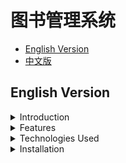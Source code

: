 # 图书管理系统
- [English Version](#english-version)
- [中文版](#中文版)

## English Version
<details>
<summary>Introduction</summary>
This project is a web-based library management system that provides functionality to manage books, users, borrowing records, and document resources. It includes features for different user roles, such as admin, teacher, and student, each with specific permissions.
</details>

<details>
<summary>Features</summary>
- **User Authentication**: Login, Logout, and role-based access control.
- **Book Management**: Add, edit, delete, and search for books.
- **User Management**: Admins can view and manage user information.
- **Borrow Records**: Users can borrow and return books.
- **Document Resource Management**: Manage and access various document resources.

</details>

<details>
<summary>Technologies Used</summary>
- **Frontend**: Vue.js, Vuex, Element-UI
- **Backend**: Django, Django REST framework
- **Database**: MySQL
- **Authentication**: JWT (JSON Web Token)
</details>

<details>
<summary>Installation</summary>

### Prerequisites

- Node.js and npm
- Python 3.x
- MySQL

### Clone the repository:
```sh
git clone https://github.com/your-repo/library-management-system.git

Backend Setup

cd library-management-system/backend/my_library_system/my_library_system

Install dependencies:

pip install -r requirements.txt

Configure the database settings in the settings.py file:

DATABASES = {
    'default': {
        'ENGINE': 'django.db.backends.mysql',
        'NAME': 'library_system',
        'USER': 'your_username',
        'PASSWORD':your_password,',
        'HOST': 'localhost/your_host',
        'PORT': 'your_port',
    }
}

add library_system.sql to your MySQL database

Set up the database:
python manage.py migrate
python manage.py createsuperuser

Run the server:
python manage.py runserver

Frontend Setup

cd library-management-system/frontend/vue-admin-template-master

Install the dependencies:

npm install

Start the development server:

npm run dev
】
</details>
```

## 中文版
<details>
<summary>介绍</summary>


这是一个基于Web的图书管理系统，提供了管理图书、用户、借阅记录、文档资源等功能。系统提供了不同用户角色的权限，如管理员、教师、学生等，每个角色具有不同的权限。

</details>

<details>
<summary>功能</summary>

- **用户认证**：登录、登出、基于角色的访问控制。
- **图书管理**：添加、编辑、删除、搜索图书。
- **用户管理**：管理员可以查看和管理用户信息。
- **借阅记录**：用户可以借阅和归还图书。
- **文档资源管理**：管理和访问各种文档资源。

</details>

<details>
<summary>技术栈</summary>

- **前端**：Vue.js、Vuex、Element-UI
- **后端**：Django、Django REST framework
- **数据库**：MySQL
- **认证**：JWT（JSON Web Token）

</details>

<details>
<summary>安装</summary>

### 前提条件

- Node.js和npm
- Python 3.x
- MySQL


### 克隆仓库：
```sh
git clone https://github.com/your-repo/library-management-system.git

后端安装

cd library-management-system/backend/my_library_system/my_library_system

安装依赖：

pip install -r requirements.txt

配置数据库设置：

DATABASES = {
    'default': {
        'ENGINE': 'django.db.backends.mysql',
        'NAME': 'library_system',
        'USER': 'your_username',
        'PASSWORD':your_password,',
        'HOST': 'localhost/your_host',
        'PORT': 'your_port',
    }
}

将library_system.sql文件导入到MySQL数据库

设置数据库：
python manage.py migrate
python manage.py createsuperuser

运行服务器：
python manage.py runserver

前端安装

cd library-management-system/frontend/vue-admin-template-master

安装依赖：

npm install

启动开发服务器：

npm run dev
```